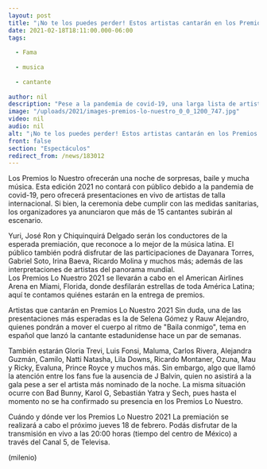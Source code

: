 ```yaml
---
layout: post
title: "¡No te los puedes perder! Estos artistas cantarán en los Premios Lo Nuestro 2021"
date: 2021-02-18T18:11:00.000-06:00
tags:
  
  - Fama
  
  - musica
  
  - cantante
  
author: nil
description: "Pese a la pandemia de covid-19, una larga lista de artistas subirán al escenario de los Premios Lo Nuestro para deleitar a sus fans con la interpretación de sus éxitos. "
image: "/uploads/2021/images-premios-lo-nuestro_0_0_1200_747.jpg"
video: nil
audio: nil
alt: "¡No te los puedes perder! Estos artistas cantarán en los Premios Lo Nuestro 2021"
front: false
section: "Espectáculos"
redirect_from: /news/183012
---
```


Los Premios lo Nuestro ofrecerán una noche de sorpresas, baile y mucha música. Esta edición 2021 no contará con público debido a la pandemia de covid-19, pero ofrecerá presentaciones en vivo de artistas de talla internacional. Si bien, la ceremonia debe cumplir con las medidas sanitarias, los organizadores ya anunciaron que más de 15 cantantes subirán al escenario. 

Yuri, José Ron y Chiquinquirá Delgado serán los conductores de la esperada premiación, que reconoce a lo mejor de la música latina. El público también podrá disfrutar de las participaciones de Dayanara Torres, Gabriel Soto, Irina Baeva, Ricardo Molina y muchos más; además de las interpretaciones de artistas del panorama mundial.  
Los Premios Lo Nuestro 2021 se llevarán a cabo en el American Airlines Arena en Miami, Florida, donde desfilarán estrellas de toda América Latina; aquí te contamos quiénes estarán en la entrega de premios. 

Artistas que cantarán en Premios Lo Nuestro 2021 Sin duda, una de las presentaciones más esperadas es la de Selena Gómez y Rauw Alejandro, quienes pondrán a mover el cuerpo al ritmo de "Baila conmigo", tema en español que lanzó la cantante estadunidense hace un par de semanas. 

También estarán Gloria Trevi, Luis Fonsi, Maluma, Carlos Rivera, Alejandra Guzmán, Camilo, Natti Natasha, Lila Downs, Ricardo Montaner, Ozuna, Mau y Ricky, Evaluna, Prince Royce y muchos más.  Sin embargo, algo que llamó la atención entre los fans fue la ausencia de J Balvin, quien no asistirá a la gala pese a ser el artista más nominado de la noche. La misma situación ocurre con Bad Bunny, Karol G, Sebastián Yatra y Sech, pues hasta el momento no se ha confirmado su presencia en los Premios Lo Nuestro.

Cuándo y dónde ver los Premios Lo Nuestro 2021 La premiación se realizará a cabo el próximo jueves 18 de febrero. Podás disfrutar de la transmisión en vivo a las 20:00 horas (tiempo del centro de México) a través del Canal 5, de Televisa.

(milenio)